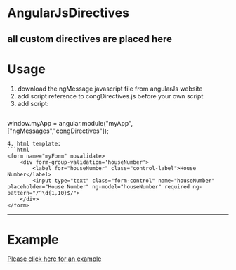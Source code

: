 # AngularJsDirectives
all custom directives are placed here
---
# Usage
1. download the ngMessage javascript file from angularJs website
2. add script reference to congDirectives.js before your own script
3. add script: 
   ```script
window.myApp = angular.module("myApp", ["ngMessages","congDirectives"]);
```
4. html template:
```html
<form name="myForm" novalidate>
    <div form-group-validation='houseNumber'>
        <label for="houseNumber" class="control-label">House Number</label>
        <input type="text" class="form-control" name="houseNumber" placeholder="House Number" ng-model="houseNumber" required ng-pattern="/^\d{1,10}$/">
    </div>
</form>
```

---
# Example
[Please click here for an example](http://plnkr.co/0PYuNJQDSsxLpHic0ADa "Example")

